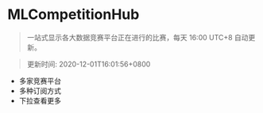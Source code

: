 # MLCompetitionHub

> 一站式显示各大数据竞赛平台正在进行的比赛，每天 16:00 UTC+8 自动更新。
  
> 更新时间: 2020-12-01T16:01:56+0800 

* 多家竞赛平台
* 多种订阅方式
* 下拉查看更多